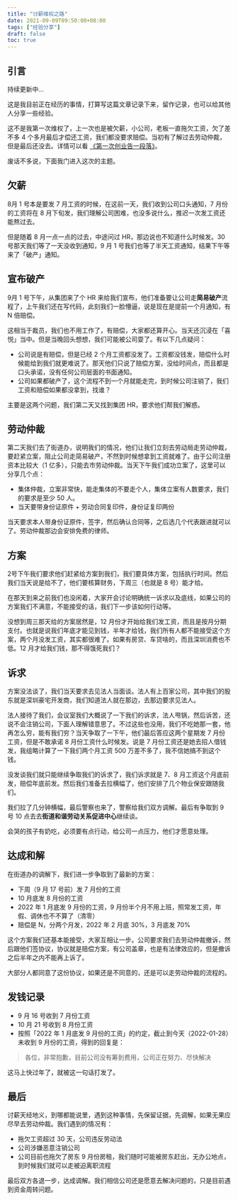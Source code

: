 ```yaml
---
title: "讨薪维权之路"
date: 2021-09-09T09:50:00+08:00
tags: ["经验分享"] 
draft: false
toc: true
---
```


## 引言

持续更新中...

这是我目前正在经历的事情，打算写这篇文章记录下来，留作记录，也可以给其他人分享一些经验。

这不是我第一次维权了，上一次也是被欠薪，小公司，老板一直拖欠工资，欠了差不多 4 个多月最后才偿还工资，我们都没要求赔偿。当初有了解过去劳动仲裁，但是最后还没去。详情可以看 [《第一次创业告一段落》](https://blog.forecho.com/the-first-venture-came-to-an-end.html)。

废话不多说，下面我门进入这次的主题。

<!--more-->

## 欠薪

8月 1 号本是要发 7 月工资的时候，在这前一天，我们收到公司口头通知，7 月份的工资将在 8 月下旬发，我们理解公司困难，也没多说什么，推迟一次发工资还能熬过去。

但是随着 8 月一点一点的过去，中途问过 HR，那边说也不知道什么时候发。30 号那天我们等了一天没收到通知，9 月 1 号我们也等了半天工资通知，结果下午等来了「破产」通知。

## 宣布破产

9月 1 号下午，从集团来了个 HR 来给我们宣布，他们准备要让公司走**简易破产**流程了，上午我们还在写代码，此刻我们一脸懵逼，说是现在是提前一个月通知，有 N 倍赔偿。

这相当于裁员，我们也不用工作了，有赔偿，大家都还算开心。当天还沉浸在「喜悦」当中。但是当晚回头想想，我们可能被公司耍了。有以下几点疑问：

- 公司说是有赔偿，但是已经 2 个月工资都没发了。工资都没钱发，赔偿什么时候能给到我们就更难说了。那天他们只说了赔偿方案，没给时间点，而且都是口头承诺，没有任何公司层面的书面通知。
- 公司如果都破产了，这个流程不到一个月就能走完，到时候公司注销了，我们工资和赔偿如果都没拿到，找谁？

主要是这两个问题，我们第二天又找到集团 HR，要求他们帮我们解惑。

## 劳动仲裁

第二天我们去了街道办，说明我们的情况，他们让我们立刻去劳动局走劳动仲裁，要赶紧立案，阻止公司走简易破产，不然到时候想拿到工资就难了。由于公司注册资本比较大（1 亿多），只能去市劳动仲裁。当天下午我们成功立案了，这里可以分享几个点：

- 集体仲裁，立案非常快，能走集体的不要走个人，集体立案有人数要求，我们的要求是至少 50 人。
- 当天要带身份证原件 + 劳动合同复印件，身份证复印两份

当天要求本人带身份证原件，签字，然后确认合同等，之后选几个代表跟进就可以了。劳动仲裁那边会安排免费的律师。

## 方案

2号下午我们要求他们赶紧给方案到我们，我们要具体方案，包括执行时间。然后我们当天说是给不了，他们要核算财务，下周三（也就是 8 号）能才给。

在那天到来之前我们也没闲着，大家开会讨论明确统一诉求以及底线，如果公司的方案我们不满意，不能接受的话，我们下一步该如何行动等。

没想到周三那天给的方案居然是，12 月份才开始给我们发工资，而且是按月分期支付。也就是说我们年底才能见到钱，半年才给钱，我们所有人都不能接受这个方案，两个月没发工资，其实都很难了。如果有房贷、车贷啥的，而且深圳消费也不低。12 月才给我们钱，那不得饿死我们？

## 诉求

方案没法谈了，我们当天要求去见法人当面谈。法人有上百家公司，其中我们的股东就是深圳豪宅开发商，我们知道法人就在那边，去那边要求见法人。

法人接待了我们，会议室我们大概说了一下我们的诉求，法人甩锅，然后诉苦，还说不会注销公司，下面人理解错意思了。不过这些也没用，我们不吃她那一套，他再怎么穷，能有我们穷？当天争取了一下午，他们最后答应这两个星期发 7 月份工资，但是不敢承诺 8 月份工资什么时候发。说是 7 月份工资还是她去招人借钱发，我组略计算了一下我们两个月工资 500 万差不多了，我不信她搞不到这个钱。

没发谈我们就只能继续争取我们的诉求了，我们诉求就是 7、8 月工资这个月底前发，赔偿年底前发。然后我们准备去拉横幅了，他们安排了几个物业保安跟随我们。

我们拉了几分钟横幅，最后警察也来了，警察给我们双方调解。最后有争取到 9 号 10 点去去**街道和谐劳动关系促进中心**继续谈。

会哭的孩子有奶吃，必须要有点行动，给公司一点压力，他们才愿意处理。

## 达成和解

在街道办的调解下，我们进一步争取到了最新的方案：

- 下周（9 月 17 号前）发 7 月份的工资
- 10 月底发 8 月份的工资
- 2022 年 1 月底发 9 月份的工资，9 月份半个月不用上班，照常发工资，年假、调休也不不算了（清零）
- 赔偿是 N，分两个月发，2022 年 2 月底 30%，3 月底发 70%


这个方案我们还基本能接受，大家互相让一步。公司要求我们去劳动仲裁撤诉，然后跟他们签协议，协议就是赔偿方案，有公司盖章，也是有法律效应的，但是撤诉之后半年之内不能再上诉了。

大部分人都同意了这份协议，如果还是不同意的，还是可以走劳动仲裁的流程的。

## 发钱记录

- 9 月 16 号收到 7 月份工资
- 10 月 21 号收到 8 月份工资
- 按照「2022 年 1 月底发 9 月份的工资」的约定，截止到今天（2022-01-28）未收到 9 月份的工资，得到的回复是：
> 各位，非常抱歉，目前公司没有筹到费用，公司正在努力、尽快解决

这马上快过年了，就被这一句话打发了。

## 最后

讨薪天经地义，到哪都能说里，遇到这种事情，先保留证据，先调解，如果无果应尽早去劳动仲裁。我们遇到的情况有：

- 拖欠工资超过 30 天，公司违反劳动法
- 公司涉嫌恶意注销公司
- 公司目前也拖欠了房东 9 月份房租，我们随时可能被房东赶出，无办公地点，到时候我们就可以走被迫离职流程

最后双方各退一步，达成调解。我们相信公司还是愿意去解决问题的，只是目前遇到资金周转问题。